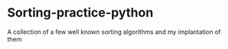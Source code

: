 # Sorting-practice-python
A collection of a few well known sorting algorithms and my implantation of them
